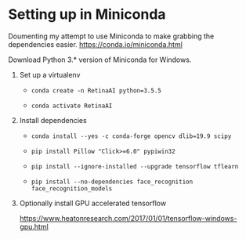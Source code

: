 # Setting up in Miniconda

Doumenting my attempt to use Miniconda to make grabbing the dependencies
easier. https://conda.io/miniconda.html

Download Python 3.* version of Miniconda for Windows.

1. Set up a virtualenv

    * `conda create -n RetinaAI python=3.5.5`

    * `conda activate RetinaAI`

2. Install dependencies

    * `conda install --yes -c conda-forge opencv dlib=19.9 scipy`

    * `pip install Pillow "Click>=6.0" pypiwin32`

    * `pip install --ignore-installed --upgrade tensorflow tflearn`

    * `pip install --no-dependencies face_recognition face_recognition_models`

3. Optionally install GPU accelerated tensorflow
    
    https://www.heatonresearch.com/2017/01/01/tensorflow-windows-gpu.html